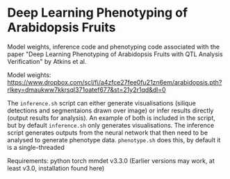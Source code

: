 # Deep Learning Phenotyping of Arabidopsis Fruits
Model weights, inference code and phenotyping code associated with the paper "Deep Learning Phenotyping of Arabidopsis Fruits with QTL Analysis Verification" by Atkins et al.

Model weights: https://www.dropbox.com/scl/fi/a4zfce27fee0fu21zn6em/arabidopsis.pth?rlkey=dmaukww7kkrsql371oatef677&st=21y2r1qd&dl=0 

The ``inference.sh`` script can either generate visualisations (silique detections and segmentaions drawn over image) or infer results directly (output results for analysis). An example of both is included in the script, but by default ``inference.sh`` only generates visualisations. The inference script generates outputs from the neural network that then need to be analysed to generate phenotype data. ``phenotype.sh`` does this, by default it is a single-threaded 

Requirements:
  python
  torch
  mmdet v3.3.0 (Earlier versions may work, at least v3.0, installation found here)

